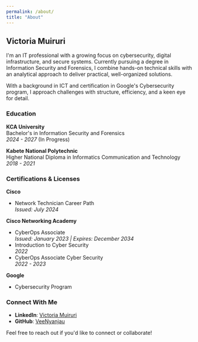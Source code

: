 ```yaml
---
permalink: /about/
title: "About"
---
```


## Victoria Muiruri

I'm an IT professional with a growing focus on cybersecurity, digital infrastructure, and secure systems. Currently pursuing a degree in Information Security and Forensics, I combine hands-on technical skills with an analytical approach to deliver practical, well-organized solutions.

With a background in ICT and certification in Google's Cybersecurity program, I approach challenges with structure, efficiency, and a keen eye for detail.

### Education

**KCA University**  
Bachelor's in Information Security and Forensics  
*2024 - 2027* (In Progress)

**Kabete National Polytechnic**  
Higher National Diploma in Informatics Communication and Technology  
*2018 - 2021*

### Certifications & Licenses

**Cisco**
- Network Technician Career Path  
  *Issued: July 2024*

**Cisco Networking Academy**
- CyberOps Associate  
  *Issued: January 2023 | Expires: December 2034*
- Introduction to Cyber Security  
  *2022*
- CyberOps Associate Cyber Security  
  *2022 - 2023*

**Google**
- Cybersecurity Program

### Connect With Me

- **LinkedIn**: [Victoria Muiruri](https://www.linkedin.com/in/victoria-muiruri-cyberspace)
- **GitHub**: [VeeNyanjau](https://github.com/VeeNyanjau)

Feel free to reach out if you'd like to connect or collaborate!